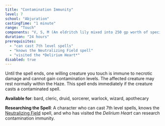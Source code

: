 ```yaml
---
title: "Contamination Immunity"
level: 7
school: "Abjuration"
castingTime: "1 minute"
range: "Touch"
components: "V, S, M (An eldritch lily mixed into 250 gp worth of specially-prepared purified fluids, which the spell consumes)"
duration: "24 hours"
prerequisites:
  - "can cast 7th level spells"
  - "knows the Neutralizing Field spell"
  - "visited the *Delirium Heart*"
disabled: true
---
```


Until the spell ends, one willing creature you touch is immune to necrotic damage and cannot gain contamination levels. The affected creature may rest normally within the Haze. This spell ends immediately if the creature casts a contaminated spell.

**Available for**: bard, cleric, druid, sorcerer, warlock, wizard, apothecary

**Researching the Spell**: A character who can cast 7th level spells, knows the [Neutralizing Field](/spells/neutralizingField) spell, and who has visited the _Delirium Heart_ can research contamination immunity.
